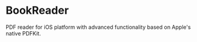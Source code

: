 # BookReader
PDF reader for iOS platform with advanced functionality based on Apple's native PDFKit.  
